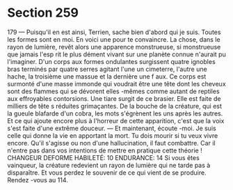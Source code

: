 # Section 259

179
— Puisqu'il en est ainsi, Terrien, sache bien d'abord qui je suis.
Toutes les formes sont en moi. En voici une pour te convaincre.
La chose, dans le rayon de lumière, revêt alors une apparence
monstrueuse, si monstrueuse que jamais l'esp rit le plus dément
vivant sur une planète connue n'aurait pu l'imaginer. D'un corps
aux formes ondulantes surgissent quatre ignobles bras terminés
par quatre serres agitant l'une un cimeterre, l'autre une hache, la
troisième une massue et la dernière une f aux. Ce corps est
surmonté d'une masse immonde qui voudrait être une tête dont
les cheveux sont des
flammes qui se dévorent elles -mêmes comme autant de reptiles
aux effroyables contorsions. Une tiare surgit de ce brasier. Elle
est faite de milliers de tête s réduites grimaçantes. De la bouche
de la créature, qui est la gueule blafarde d'un cobra, les mots
s'égrènent les uns après les autres. Et ce qui ajoute encore plus à
l'horreur de cette apparition, c'est que la voix s'est faite d'une
extrême douceur. — Et maintenant, écoute -moi. Je suis celle qui
donne la vie en apportant la mort. Tu dois mourir si tu veux vivre
encore.
Qu'il s'agisse ou non d'une hallucination, il faut combattre. Car il
n'entre pas dans vos intentions de mettre en pratique cette
théorie !
CHANGEUR  DEFORME  HABILETÉ:  10 ENDURANCE:  14
Si vous êtes vainqueur, la créature redevient un rayon de lumière
qui ne tarde pas à disparaître. Et vous perdez le souvenir de ce
qui vient de se produire. Rendez -vous au 114.